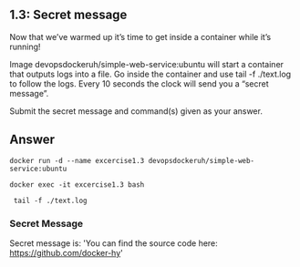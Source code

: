 ## 1.3: Secret message
Now that we’ve warmed up it’s time to get inside a container while it’s running!

Image devopsdockeruh/simple-web-service:ubuntu will start a container that outputs logs into a file. Go inside the container and use tail -f ./text.log to follow the logs. Every 10 seconds the clock will send you a “secret message”.

Submit the secret message and command(s) given as your answer.


## Answer

`docker run -d --name excercise1.3 devopsdockeruh/simple-web-service:ubuntu`

`docker exec -it excercise1.3 bash`

` tail -f ./text.log`

### Secret Message 

Secret message is: 'You can find the source code here: https://github.com/docker-hy'